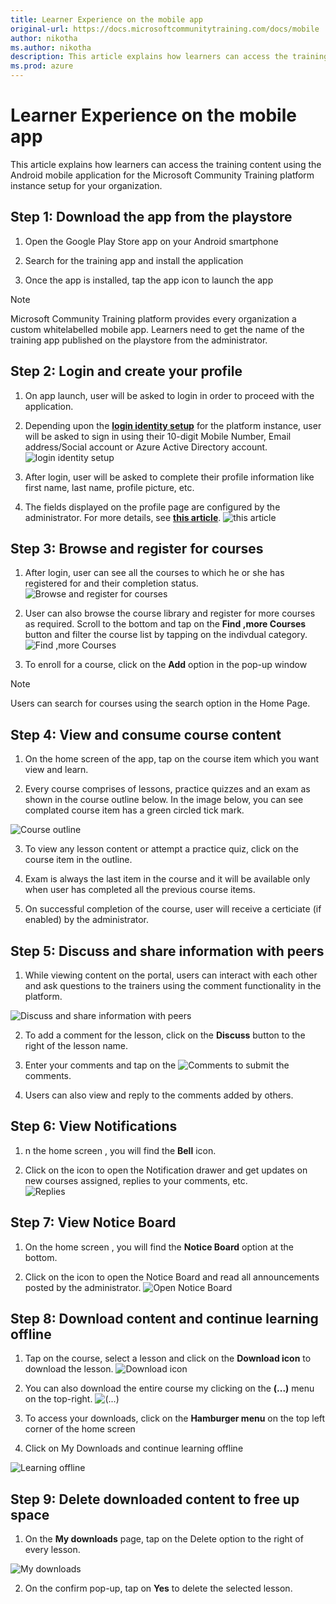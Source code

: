 ```yaml
---
title: Learner Experience on the mobile app
original-url: https://docs.microsoftcommunitytraining.com/docs/mobile
author: nikotha
ms.author: nikotha
description: This article explains how learners can access the training content using the Android mobile application for the Microsoft Community Training platform instance setup for your organization.
ms.prod: azure
---
```


# Learner Experience on the mobile app

This article explains how learners can access the training content using the Android mobile application for the Microsoft Community Training platform instance setup for your organization.

## Step 1: Download the app from the playstore 
1. Open the Google Play Store app on your Android smartphone

2. Search for the training app and install the application 

3. Once the app is installed, tap the app icon to launch the app

> [!NOTE]
> Microsoft Community Training platform provides every organization a custom whitelabelled mobile app. Learners need to get the name of the training app published on the playstore from the administrator.

## Step 2: Login and create your profile
1. On app launch, user will be asked to login in order to proceed with the application. 

2. Depending upon the [**login identity setup**](../infrastructure-management/install-your-platform-instance/4_configure-login-social-work-school-account) for the platform instance, user will be asked to sign in using  their 10-digit Mobile Number, Email address/Social account or Azure Active Directory account.
![login identity setup](../media/image%28189%29.png)

3. After login, user will be asked to complete their profile information like first name, last name, profile picture, etc.  

4. The fields displayed on the profile page  are configured by the administrator. For more details, see [**this article**](../settings/4_add-additional-profile-fields-for-user-information). 
![this article](../media/image%28190%29.png)

## Step 3: Browse and register for courses
1. After login, user can see all the courses to which he or she has registered for and their completion status.
![Browse and register for courses](../media/image%28141%29.png)

2. User can also browse the course library and register for more courses as required. Scroll to the bottom and tap on the **Find ,more Courses** button and filter the course list by tapping on the indivdual category. 
![Find ,more Courses](../media/image%28142%29.png)

3. To enroll for a course, click on the **Add** option in the pop-up window

> [!NOTE]
> Users can search for courses using the search option in the Home Page.

## Step 4: View and consume course content 
1. On the  home screen of the app, tap on the course item which you want view and learn.

2. Every course comprises of lessons, practice quizzes and an exam as shown in the course outline below. In the image below, you can see complated course item has a green circled tick mark.

![Course outline](../media/image%28143%29.png)

3. To view any lesson content or  attempt a practice quiz, click on the course item in the outline. 

4. Exam is always the last item in the course and it will be available only when user has completed all the previous course items. 

5. On successful completion of the course, user will receive a certiciate (if enabled) by the administrator.

## Step 5: Discuss and share information with peers 
1. While viewing content on the portal, users can interact with each other and ask questions to the trainers using the comment functionality in the platform.

![Discuss and share information with peers](../media/image%28146%29.png)

2. To add a comment for the lesson, click on the  **Discuss** button to the right of the lesson name. 

3. Enter your comments and tap on the ![Comments](../media/image%28184%29.png) to submit the comments. 

4. Users can also view and reply to the comments added by others.

## Step 6: View Notifications
1. n the home screen , you will find the **Bell** icon. 

2. Click on the icon to open the Notification drawer and get updates on new courses assigned, replies to your comments, etc.  
![Replies](../media/image%28191%29.png)

## Step 7: View Notice Board
1. On the home screen , you will find the **Notice Board** option at the bottom. 

2. Click on the icon to open the Notice Board and read all announcements posted by the administrator.
![Open Notice Board](../media/image%28192%29.png)

## Step 8: Download content and continue learning offline
1. Tap on the course, select a lesson and click on the **Download icon** to download the lesson.
![Download icon](../media/image%28150%29.png)

2. You can also download the entire course my clicking on the **(...)** menu  on the top-right. 
![(...)](../media/image%28151%29.png)

3. To access your downloads, click on the **Hamburger menu** on the top left corner of the home screen

4. Click on My Downloads and continue learning offline

![Learning offline](../media/image%28152%29.png)
 
## Step 9: Delete downloaded content to free up space
1. On the **My downloads** page, tap on the Delete option to the right of every lesson.

![My downloads](../media/image%28153%29.png)

2. On the confirm pop-up, tap on **Yes** to delete the selected lesson.
